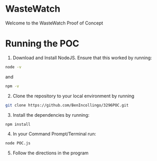 # WasteWatch
Welcome to the WasteWatch Proof of Concept

# Running the POC
1. Download and Install NodeJS.  Ensure that this worked by running:
```bash
node -v
```
and 
```bash
npm -v
```
2. Clone the repository to your local environment by running
```bash
git clone https://github.com/BenIncollingo/3296POC.git
```
3. Install the dependencies by running: 
```bash 
npm install
```
4. In your Command Prompt/Terminal run:
```bash
node POC.js
```
5. Follow the directions in the program